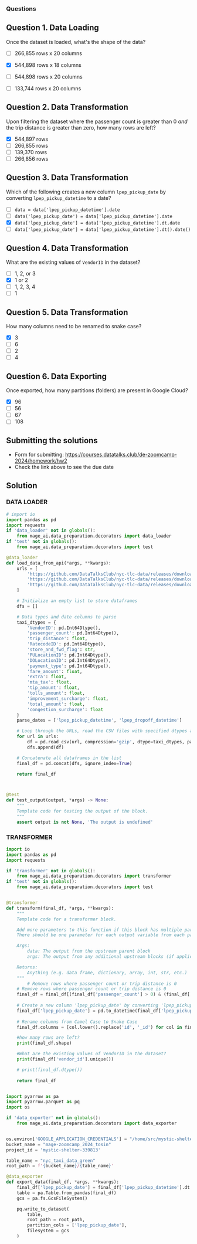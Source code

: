 ### Questions

## Question 1. Data Loading

Once the dataset is loaded, what's the shape of the data?

- [ ] 266,855 rows x 20 columns
- [x] 544,898 rows x 18 columns
- [ ] 544,898 rows x 20 columns
- [ ] 133,744 rows x 20 columns


## Question 2. Data Transformation

Upon filtering the dataset where the passenger count is greater than 0 _and_ the trip distance is greater than zero, how many rows are left?

- [x] 544,897 rows
- [ ] 266,855 rows
- [ ] 139,370 rows
- [ ] 266,856 rows

## Question 3. Data Transformation

Which of the following creates a new column `lpep_pickup_date` by converting `lpep_pickup_datetime` to a date?

- [ ] `data = data['lpep_pickup_datetime'].date`
- [ ] `data('lpep_pickup_date') = data['lpep_pickup_datetime'].date`
- [x] `data['lpep_pickup_date'] = data['lpep_pickup_datetime'].dt.date`
- [ ] `data['lpep_pickup_date'] = data['lpep_pickup_datetime'].dt().date()`

## Question 4. Data Transformation

What are the existing values of `VendorID` in the dataset?

- [ ] 1, 2, or 3
- [x] 1 or 2
- [ ] 1, 2, 3, 4
- [ ] 1

## Question 5. Data Transformation

How many columns need to be renamed to snake case?

- [x] 3
- [ ] 6
- [ ] 2
- [ ] 4

## Question 6. Data Exporting

Once exported, how many partitions (folders) are present in Google Cloud?

- [x] 96
- [ ] 56
- [ ] 67
- [ ] 108

## Submitting the solutions

* Form for submitting: https://courses.datatalks.club/de-zoomcamp-2024/homework/hw2
* Check the link above to see the due date
  
## Solution
### DATA LOADER
```python
# import io
import pandas as pd
import requests
if 'data_loader' not in globals():
    from mage_ai.data_preparation.decorators import data_loader
if 'test' not in globals():
    from mage_ai.data_preparation.decorators import test

@data_loader
def load_data_from_api(*args, **kwargs):
    urls = [
        'https://github.com/DataTalksClub/nyc-tlc-data/releases/download/green/green_tripdata_2020-10.csv.gz',
        'https://github.com/DataTalksClub/nyc-tlc-data/releases/download/green/green_tripdata_2020-11.csv.gz',
        'https://github.com/DataTalksClub/nyc-tlc-data/releases/download/green/green_tripdata_2020-12.csv.gz'
    ]

    # Initialize an empty list to store dataframes
    dfs = []

    # Data types and date columns to parse
    taxi_dtypes = {
        'VendorID': pd.Int64Dtype(),
        'passenger_count': pd.Int64Dtype(),
        'trip_distance': float,
        'RatecodeID': pd.Int64Dtype(),
        'store_and_fwd_flag': str,
        'PULocationID': pd.Int64Dtype(),
        'DOLocationID': pd.Int64Dtype(),
        'payment_type': pd.Int64Dtype(),
        'fare_amount': float,
        'extra': float,
        'mta_tax': float,
        'tip_amount': float,
        'tolls_amount': float,
        'improvement_surcharge': float,
        'total_amount': float,
        'congestion_surcharge': float
    }
    parse_dates = ['lpep_pickup_datetime', 'lpep_dropoff_datetime']

    # Loop through the URLs, read the CSV files with specified dtypes and date parsing, and append to the list
    for url in urls:
        df = pd.read_csv(url, compression='gzip', dtype=taxi_dtypes, parse_dates=parse_dates)
        dfs.append(df)

    # Concatenate all dataframes in the list
    final_df = pd.concat(dfs, ignore_index=True)

    return final_df



@test
def test_output(output, *args) -> None:
    """
    Template code for testing the output of the block.
    """
    assert output is not None, 'The output is undefined'

```
### TRANSFORMER
```python
import io
import pandas as pd
import requests

if 'transformer' not in globals():
    from mage_ai.data_preparation.decorators import transformer
if 'test' not in globals():
    from mage_ai.data_preparation.decorators import test


@transformer
def transform(final_df, *args, **kwargs):
    """
    Template code for a transformer block.

    Add more parameters to this function if this block has multiple parent blocks.
    There should be one parameter for each output variable from each parent block.

    Args:
        data: The output from the upstream parent block
        args: The output from any additional upstream blocks (if applicable)

    Returns:
        Anything (e.g. data frame, dictionary, array, int, str, etc.)
    """
        # Remove rows where passenger count or trip distance is 0
    # Remove rows where passenger count or trip distance is 0
    final_df = final_df[(final_df['passenger_count'] > 0) & (final_df['trip_distance'] > 0)]
    
    # Create a new column 'lpep_pickup_date' by converting 'lpep_pickup_datetime' to date
    final_df['lpep_pickup_date'] = pd.to_datetime(final_df['lpep_pickup_datetime']).dt.date
    
    # Rename columns from Camel Case to Snake Case
    final_df.columns = [col.lower().replace('id', '_id') for col in final_df.columns]

    #how many rows are left?
    print(final_df.shape)

    #What are the existing values of VendorID in the dataset?
    print(final_df['vendor_id'].unique())

    # print(final_df.dtype())
    
    return final_df

```

```python

import pyarrow as pa
import pyarrow.parquet as pq
import os

if 'data_exporter' not in globals():
    from mage_ai.data_preparation.decorators import data_exporter


os.environ['GOOGLE_APPLICATION_CREDENTIALS'] = "/home/src/mystic-shelter-339813-d6462b9c8c18.json"
bucket_name = "mage-zoomcamp_2024_tosin"
project_id = 'mystic-shelter-339813'

table_name = "nyc_taxi_data_green"
root_path = f'{bucket_name}/{table_name}'

@data_exporter
def export_data(final_df, *args, **kwargs):
    final_df['lpep_pickup_date'] = final_df['lpep_pickup_datetime'].dt.date
    table = pa.Table.from_pandas(final_df)
    gcs = pa.fs.GcsFileSystem()

    pq.write_to_dataset(
        table,
        root_path = root_path,
        partition_cols = ['lpep_pickup_date'],
        filesystem = gcs
    )
```
